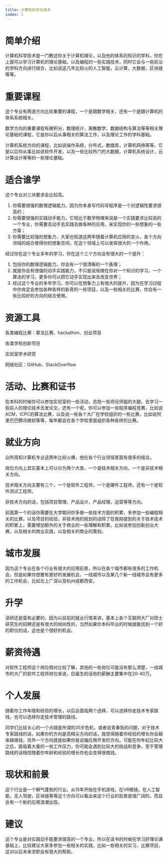 ```yaml
---
title: 计算机科学与技术
index: 1
---
```


# 简单介绍

计算机科学技术是一门教述你关于计算机理论，以及他的体系的知识的学科，你在上面可以学习计算机的理论基础，以及编程的一些实践技术，同时它会与一些前沿的学科方向进行结合，比如说这几年比较火的人工智能，云计算，大数据，区块链等等。

# 重要课程

这个专业有两道方向比较重要的课程，一个是跟数学相关，还有一个是跟计算机的体系系统相关。

数学方向的重要课程有微积分，数理统计，离散数学，数据结构与算法等等相关理论基础的课程，它是你以后从事相关的算法工作，以及理论工作的学科基础。

计算机系统方向的课程，比如说操作系统，分布式，数据库，计算机网络等等，它是以后你从事比如说软件开发，以及一些比较热门的大数据，计算机系统设计，云计算设计等等的一些理论基础。

# 适合谁学

这个专业对三块要求会比较高。

1. 你需要很强的数理逻辑能力，因为你本身写代码写程序是一个对逻辑性要求很高的；
2. 你需要很强的实践动手能力，它相比于数学物理来说是一个实践要求比较高的一个专业，你需要去动手去实践去做各种的应用，来实现你的一些想象的一些方案；
3. 你需要比较强的想象力，大家也知道这两年随着计算机应用的变火，各个方向领域的结合使得你的想象空间，在这个领域上可以发挥很大的一个作用。

经过你在这个专业多年的学习，你在这个三个方向会有很大的一个提升：

1. 包括你的数理逻辑能力，你会有一个很清晰的一个条理；
2. 就是你会有很强的动手实践能力，不只是说局限在你对一个知识的学习，一个算法的学习，更多你可以把它动手实现出来去改变世界；
3. 经过这个专业的多年学习，你可以在想象力上有很大的提升，因为在学习过程中你肯定会参加各种各样的新奇的一些项目，以及一些相关的比赛，你会有一些比较好的方向的结合使用。

# 资源工具

各类编程比赛：算法比赛、hackathon、创业项目

各类学校创新项目

实验室学术研究

网络社区：GitHub、StackOverflow

# 活动、比赛和证书

在本科的时候你可以参加实验室的一些活动，去抱一些师兄师姐的大腿，去学习一些前人的理论技术去发论文，还有一个呢，你可以参加一些程序编程竞赛，比如说ACM，ICPC的算法比赛，以及说一些各个大厂在学校组织的一些比赛，比如说阿里巴巴腾讯微软等等，每年都会在各个学校里面组织各种各样的比赛。

# 就业方向

众所周知计算机专业这两年比较火爆，他在各个行业领域里面有很多的结合。

岗位方向上其实基本上可以分为两个大类，一个是技术相关方向，一个是非技术相关方向。

技术相关方向主要有三个，一个是软件工程师，一个是硬件工程师，还有一个是软件测试工程师。

非技术方向的话，包括项目管理，产品设计，产品经理，运营等等方向。

前面第一个的话你需要在大学期间你多做一些技术方面的积累，多参加一些编程相关的比赛，以及项目的经验，非技术岗的规划的话除了在我刚提到的关于技术技术的积累上，需要增加额外的关于商业的一些理解和积累，比如说参加创新创业大赛，以及相关的商业实践，以及相关的商业的策划。

# 城市发展

因为这个专业在各个行业有很大的应用前景，所以在各个城市都有很多的工作机会，但是如果你想要有更好的发展机会，一线城市以及某几个新一线城市会有更多的工作机会，比如北上广深以及杭州成都西安。

# 升学

读研还是蛮有必要的，因为以目前的就业行情来讲，基本上各个互联网大厂对硕士研究生的招聘还是有很大的倾向性的，当然如果你本科毕业的时候就能找到一个好的职位的话，这也是个很好的机会。

# 薪资待遇

对软件工程师这个岗位相对比较了解，其他的一些岗位可能没有那么清楚，一线城市的大厂的软件工程师岗位来说，应届生的话他的薪酬主要集中在20-40万。

# 个人发展

随着你工作年限和经验的增长，以后会面临两个选择，可以选择你走技术专家路线，也可以选择你走技术管理的路线。

同学们比较关心的一个点就是所谓的35岁危机，或者说青春饭的问题，对于技术专家路线的话，如果你的方向是高精尖方向的话，我觉得随着你经验的增长你会越来越值钱，另外一个方向就是如果你是说偏应用开发的方向，可能在你年纪比较大之后，面临着大量的一些工作压力，你可能会遇到比较大的挑战和竞争，至于管理路线的话相信随着你年龄和经验的增长你也会变得很值钱。

# 现状和前景

这个行业是一个朝气蓬勃的行业。从15年开始在手机游戏，在VR眼镜，在人工智能，无人驾驶，区块链等等这个方向可以看出来这个行业的前景是很广阔的，而且会有一个新的应用浪潮出现。

# 建议

这个专业是对实践动手能要求很高的一个专业，所以在读书的时候在学习好理论课基础上，比较建议大家多参加一些相关的实践，比如一些相关的实习，比赛项目，这对以后未来求职会有很大的帮助。
